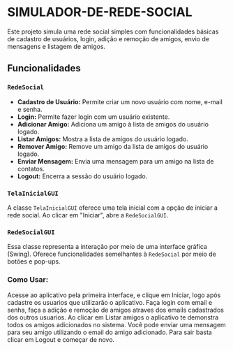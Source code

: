 # SIMULADOR-DE-REDE-SOCIAL

Este projeto simula uma rede social simples com funcionalidades básicas de cadastro de usuários, login, adição e remoção de amigos, envio de mensagens e listagem de amigos.

## Funcionalidades

### `RedeSocial`
- **Cadastro de Usuário:** Permite criar um novo usuário com nome, e-mail e senha.
- **Login:** Permite fazer login com um usuário existente.
- **Adicionar Amigo:** Adiciona um amigo à lista de amigos do usuário logado.
- **Listar Amigos:** Mostra a lista de amigos do usuário logado.
- **Remover Amigo:** Remove um amigo da lista de amigos do usuário logado.
- **Enviar Mensagem:** Envia uma mensagem para um amigo na lista de contatos.
- **Logout:** Encerra a sessão do usuário logado.


### `TelaInicialGUI`
A classe `TelaInicialGUI` oferece uma tela inicial com a opção de iniciar a rede social. Ao clicar em "Iniciar", abre a `RedeSocialGUI`.
### `RedeSocialGUI`
Essa classe representa a interação por meio de uma interface gráfica (Swing). Oferece funcionalidades semelhantes à `RedeSocial` por meio de botões e pop-ups.

### Como Usar:

Acesse ao aplicativo pela primeira interface, e clique em Iniciar, logo após cadastre os usuarios que utilizarão o aplicativo.
Faça login com email e senha, faça a adição e remoção de amigos atraves dos emails cadastrados dos outros usuarios.
Ao clicar em Listar amigos o aplicativo te demonstra todos os amigos adicionados no sistema.
Você pode enviar uma mensagem para seu amigo utilizando o email do amigo adicionado.
Para sair basta clicar em Logout e começar de novo.










